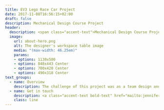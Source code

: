 ```yaml
---
title: EV3 Lego Race Car Project
date: 2017-11-08T16:56:15+02:00
draft: false
description: Mechanical Design Course Project
header:
  description: <span class="accent-text">Mechanical Design Course Project</span>
  image:
    url: about-hero.png
    alt: The designer's workspace table image
    media: "(max-width: 46.25em)"
    params:
    - options: 1130x500
    - options: 848x443 Center
    - options: 700x420 Center
    - options: 490x318 Center
text_groups:
  - name: Overview
    description: The challenge of this project was as a team design and program a vehicle that can automatically start and stop at or near the reference point indicated in the diagram (below) after turning it on to follow a curvilinear path.<br><blockquote class="imgur-embed-pub" lang="en" data-id="6P93sk0"><a href="https://imgur.com/6P93sk0">View post on imgur.com</a></blockquote><script async src="//s.imgur.com/min/embed.js" charset="utf-8"></script><br>The surface of the track was made from plywood that is raise ½” from the floor. The track Schematic is displayed in the following figure.<br><blockquote class="imgur-embed-pub" lang="en" data-id="t53D0Wy"><a href="https://imgur.com/t53D0Wy">View post on imgur.com</a></blockquote><script async src="//s.imgur.com/min/embed.js" charset="utf-8"></script><br>Both squares are to simulate two buildings that the vehicle must avoid. Application of design concepts were kinematics, structural analysis, and vehicle dynamics.<br>The electrical hardware for this vehicle were the programmable EV3 Brick, medium servo motor, and large servo motor. The EV3 Brick serves as the control center and power station for the vehicle. Medium servo was used for the steering of the vehicle since precise steering was necessary. Large Servo was used at the power input for the gear box because it generated more power compared to the medium servo motor. A rubber tire was used because the material deforms better compared to other materials, giving more traction. Ideally, a tire without tread that gives more traction compared to a tire with tread and especially this was the most affordable option since it came with the kit.<br><br>For the wheel, the material was made from plastic other than it being the affordable option it was preferred choice than using a wheel that is made out metal even though it may have more structural integrity, but that would introduce more axial load.<br><br><p>The learning outcomes are from the design challenges the process of going through the stages of prototypes. The first prototype had a great turning radius but realized it would not work because of the axial loading on the center of the body, making the chassis bend due the weight from the EV3 Brick.<br><br><blockquote class="imgur-embed-pub" lang="en" data-id="wwEBXEP"><a href="https://imgur.com/wwEBXEP">View post on imgur.com</a></blockquote><script async src="//s.imgur.com/min/embed.js" charset="utf-8"></script><br> The second prototype’s chassis length was increased to distribute the weight from EV3 Brick but was too long causing a natural bend in the center of the body without any weight on it. The third prototype was a delta trike (two wheels in the back and one wheel in the front) seemed the answer for all but the chassis was too weak to handle the turns.</p><br>For production vehicle design as a team, we decided to go back to four-wheel vehicle and assembled a sturdier chassis – shrinking the chassis longitudinal length, stayed with a simple steering design with a pinion gear mated with a bigger gear perpendicular to each other, and using three links instead of only two links for the axles to improve the handling of the vehicle and being able to withstand the loads exerted on the chassis. The vehicle had staggered wheels where the rear wheels were bigger than the front wheels, because the EV3 computer was positioned closely above the rear axle to prevent weight bias. Also, had Functionality should come before the aesthetic or else you will not have a product.<br><br>Below is the video of the successful test.<br><br><iframe width="560" height="315" src="https://www.youtube.com/embed/E0yO_Dswoeo" frameborder="0" allow="accelerometer; autoplay; clipboard-write; encrypted-media; gyroscope; picture-in-picture" allowfullscreen></iframe> <br> Additional learning outcome is understanding power distribution. When there is not enough battery powering all the motors, it will not perform as great as the code is designed to be.</p>
  - name: Get in touch
    description: <a class="accent-text bold-text" href="mailto:jenniferchoi@protonmail.com?subject=Hello,%20Jennifer!%20Lets%20make%20something%20great%20together!">jenniferchoi@protonmail.com</a>
    class: line
---
```


